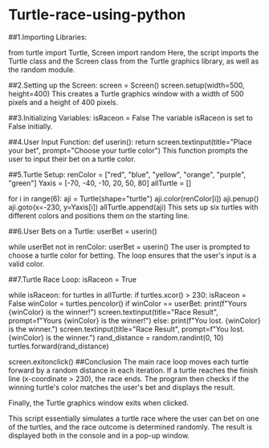 # Turtle-race-using-python
##1.Importing Libraries:

from turtle import Turtle, Screen
import random
Here, the script imports the Turtle class and the Screen class from the Turtle graphics library, as well as the random module.

##2.Setting up the Screen:
screen = Screen()
screen.setup(width=500, height=400)
This creates a Turtle graphics window with a width of 500 pixels and a height of 400 pixels.

##3.Initializing Variables:
isRaceon = False
The variable isRaceon is set to False initially.

##4.User Input Function:
def userin():
    return screen.textinput(title="Place your bet", prompt="Choose your turtle color")
This function prompts the user to input their bet on a turtle color.

##5.Turtle Setup:
renColor = ["red", "blue", "yellow", "orange", "purple", "green"]
Yaxis = [-70, -40, -10, 20, 50, 80]
allTurtle = []

for i in range(6):
    aji = Turtle(shape="turtle")
    aji.color(renColor[i])
    aji.penup()
    aji.goto(x=-230, y=Yaxis[i])
    allTurtle.append(aji)
This sets up six turtles with different colors and positions them on the starting line.

##6.User Bets on a Turtle:
userBet = userin()

while userBet not in renColor:
    userBet = userin()
The user is prompted to choose a turtle color for betting. The loop ensures that the user's input is a valid color.

##7.Turtle Race Loop:
isRaceon = True

while isRaceon:
    for turtles in allTurtle:
        if turtles.xcor() > 230:
            isRaceon = False
            winColor = turtles.pencolor()
            if winColor == userBet:
                print(f"Yours {winColor} is the winner!")
                screen.textinput(title="Race Result", prompt=f"Yours {winColor} is the winner!")
            else:
                print(f"You lost. {winColor} is the winner.")
                screen.textinput(title="Race Result", prompt=f"You lost. {winColor} is the winner.")
        rand_distance = random.randint(0, 10)
        turtles.forward(rand_distance)

screen.exitonclick()
##Conclusion
The main race loop moves each turtle forward by a random distance in each iteration. If a turtle reaches the finish line (x-coordinate > 230), the race ends. The program then checks if the winning turtle's color matches the user's bet and displays the result.

Finally, the Turtle graphics window exits when clicked.

This script essentially simulates a turtle race where the user can bet on one of the turtles, and the race outcome is determined randomly. The result is displayed both in the console and in a pop-up window.
